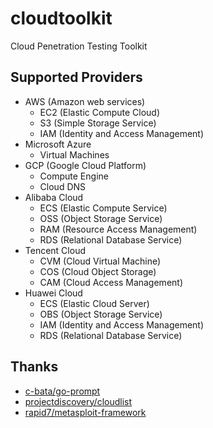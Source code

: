 # cloudtoolkit
Cloud Penetration Testing Toolkit

## Supported Providers

- AWS (Amazon web services)
    - EC2 (Elastic Compute Cloud)
    - S3 (Simple Storage Service)
    - IAM (Identity and Access Management)
- Microsoft Azure
    - Virtual Machines
- GCP (Google Cloud Platform)
    - Compute Engine
    - Cloud DNS
- Alibaba Cloud
    - ECS (Elastic Compute Service)
    - OSS (Object Storage Service)
    - RAM (Resource Access Management)
    - RDS (Relational Database Service)
- Tencent Cloud
    - CVM (Cloud Virtual Machine)
    - COS (Cloud Object Storage)
    - CAM (Cloud Access Management)
- Huawei Cloud
    - ECS (Elastic Cloud Server)
    - OBS (Object Storage Service)
    - IAM (Identity and Access Management)
    - RDS (Relational Database Service)

## Thanks
- [c-bata/go-prompt](https://github.com/c-bata/go-prompt)
- [projectdiscovery/cloudlist](https://github.com/projectdiscovery/cloudlist)
- [rapid7/metasploit-framework](https://github.com/rapid7/metasploit-framework)